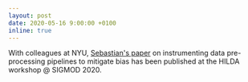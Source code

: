 ```yaml
---
layout: post
date: 2020-05-16 9:00:00 +0100
inline: true
---
```


With colleagues at NYU, [Sebastian's paper](https://ssc.io/pdf/hilda-fairdags.pdf) on instrumenting data pre-processing pipelines to mitigate bias has been published at the HILDA workshop @ SIGMOD 2020.
